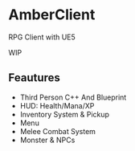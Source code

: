 # AmberClient
RPG Client with UE5

WIP

## Feautures
* Third Person C++ And Blueprint
* HUD: Health/Mana/XP
* Inventory System & Pickup
* Menu
* Melee Combat System
* Monster & NPCs
